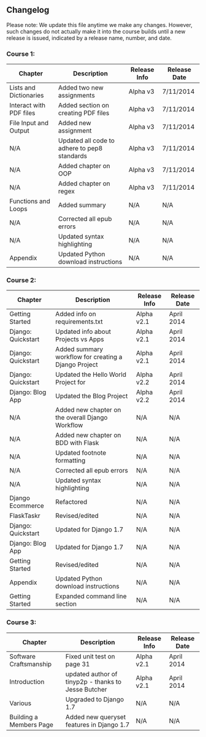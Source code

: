 ## Changelog

Please note: We update this file anytime we make any changes. However, such changes do not actually make it into the course builds until a new release is issued, indicated by a release name, number, and date.

### Course 1:

| Chapter                   | Description                                   | Release Info  | Release Date  |
|---------------------------|-----------------------------------------------|---------------|---------------|
| Lists and Dictionaries    | Added two new assignments                     | Alpha v3      | 7/11/2014     |
| Interact with PDF files   | Added section on creating PDF files           | Alpha v3      | 7/11/2014     |
| File Input and Output     | Added new assignment                          | Alpha v3      | 7/11/2014     |
| N/A                       | Updated all code to adhere to pep8 standards  | Alpha v3      | 7/11/2014     |
| N/A                       | Added chapter on OOP                          | Alpha v3      | 7/11/2014     |
| N/A                       | Added chapter on regex                        | Alpha v3      | 7/11/2014     |
| Functions and Loops       | Added summary                                 | N/A           | N/A           |
| N/A                       | Corrected all epub errors                     | N/A           | N/A           |
| N/A                       | Updated syntax highlighting                   | N/A           | N/A           |
| Appendix                  | Updated Python download instructions          | N/A           | N/A           |

### Course 2:

| Chapter            | Description                                          | Release Info | Release Date |
|--------------------|------------------------------------------------------|--------------|--------------|
| Getting Started    | Added info on requirements.txt                       | Alpha v2.1   | April 2014   |
| Django: Quickstart | Updated info about Projects vs Apps                  | Alpha v2.1   | April 2014   |
| Django: Quickstart | Added summary workflow for creating a Django Project | Alpha v2.1   | April 2014   |
| Django: Quickstart | Updated the Hello World Project for 				    | Alpha v2.2   | April 2014   |
| Django: Blog App   | Updated the Blog Project 							| Alpha v2.2   | April 2014   |
| N/A                | Added new chapter on the overall Django Workflow     | N/A          | N/A          |
| N/A                | Added new chapter on BDD with Flask                  | N/A          | N/A          |
| N/A                | Updated footnote formatting                          | N/A          | N/A          |
| N/A                | Corrected all epub errors                            | N/A          | N/A          |
| N/A                | Updated syntax highlighting                          | N/A          | N/A          |
| Django Ecommerce   | Refactored                                           | N/A          | N/A          |
| FlaskTaskr         | Revised/edited                                       | N/A          | N/A          |
| Django: Quickstart | Updated for Django 1.7                               | N/A          | N/A          |
| Django: Blog App   | Updated for Django 1.7                               | N/A          | N/A          |
| Getting Started    | Revised/edited                                       | N/A          | N/A          |
| Appendix           | Updated Python download instructions                 | N/A          | N/A          |
| Getting Started    | Expanded command line section                        | N/A          | N/A          |

### Course 3:

| Chapter                 | Description                                         | Release Info | Release Date |
|-------------------------|-----------------------------------------------------|--------------|--------------|
| Software Craftsmanship  | Fixed unit test on page 31                          | Alpha v2.1   | April 2014   |
| Introduction            | updated author of tinyp2p - thanks to Jesse Butcher | Alpha v2.1   | April 2014   |
| Various                 | Upgraded to Django 1.7                              | N/A          | N/A          |
| Building a Members Page | Added new queryset features in Django 1.7           | N/A          | N/A          |



